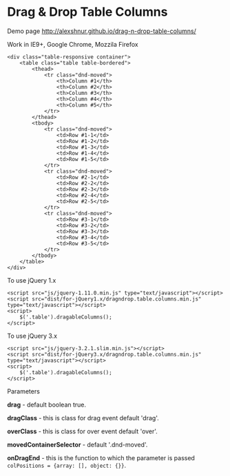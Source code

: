 Drag & Drop Table Columns
=========================

Demo page http://alexshnur.github.io/drag-n-drop-table-columns/

Work in IE9+, Google Chrome, Mozzila Firefox

	<div class="table-responsive container">
		<table class="table table-bordered">
			<thead>
				<tr class="dnd-moved">
					<th>Column #1</th>
					<th>Column #2</th>
					<th>Column #3</th>
					<th>Column #4</th>
					<th>Column #5</th>
				</tr>
			</thead>
			<tbody>
				<tr class="dnd-moved">
					<td>Row #1-1</td>
					<td>Row #1-2</td>
					<td>Row #1-3</td>
					<td>Row #1-4</td>
					<td>Row #1-5</td>
				</tr>
				<tr class="dnd-moved">
					<td>Row #2-1</td>
					<td>Row #2-2</td>
					<td>Row #2-3</td>
					<td>Row #2-4</td>
					<td>Row #2-5</td>
				</tr>
				<tr class="dnd-moved">
					<td>Row #3-1</td>
					<td>Row #3-2</td>
					<td>Row #3-3</td>
					<td>Row #3-4</td>
					<td>Row #3-5</td>
				</tr>
			</tbody>
		</table>
	</div>
	
To use jQuery 1.x

	<script src="js/jquery-1.11.0.min.js" type="text/javascript"></script>
	<script src="dist/for-jQuery1.x/dragndrop.table.columns.min.js" type="text/javascript"></script>
	<script>
		$('.table').dragableColumns();
	</script>

To use jQuery 3.x

	<script src="js/jquery-3.2.1.slim.min.js"></script>
	<script src="dist/for-jQuery3.x/dragndrop.table.columns.min.js" type="text/javascript"></script>
	<script>
		$('.table').dragableColumns();
	</script>
	
Parameters

**drag** - default boolean true.

**dragClass** - this is class for drag event default 'drag'.

**overClass** - this is class for over event default 'over'.

**movedContainerSelector** - default '.dnd-moved'.

**onDragEnd** - this is the function to which the parameter is passed `colPositions = {array: [], object: {}}`.
